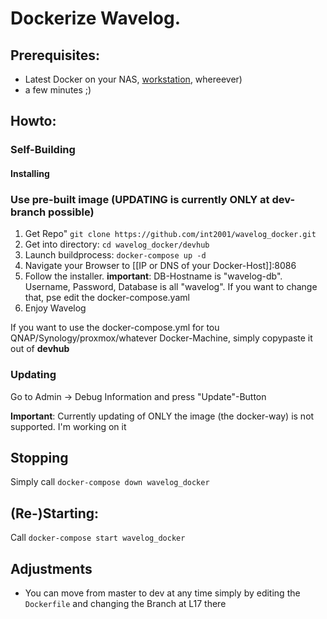 # Dockerize Wavelog.

## Prerequisites:
* Latest Docker on your NAS, [workstation](https://www.docker.com/products/docker-desktop/), whereever)
* a few minutes ;)

## Howto:

### Self-Building 
#### Installing

### Use pre-built image (UPDATING is currently ONLY at dev-branch possible)
1) Get Repo" `git clone https://github.com/int2001/wavelog_docker.git`
2) Get into directory: `cd wavelog_docker/devhub`
4) Launch buildprocess: `docker-compose up -d`
5) Navigate your Browser to [[IP or DNS of your Docker-Host]]:8086
6) Follow the installer. **important**: DB-Hostname is "wavelog-db". Username, Password, Database is all "wavelog". If you want to change that, pse edit the docker-compose.yaml
7) Enjoy Wavelog

If you want to use the docker-compose.yml for tou QNAP/Synology/proxmox/whatever Docker-Machine, simply copypaste it out of **devhub**

### Updating
Go to Admin -> Debug Information and press "Update"-Button

**Important**: Currently updating of ONLY the image (the docker-way) is not supported. I'm working on it

## Stopping
Simply call `docker-compose down wavelog_docker`

## (Re-)Starting:
Call `docker-compose start wavelog_docker`

## Adjustments
* You can move from master to dev at any time simply by editing the `Dockerfile` and changing the Branch at L17 there

